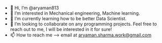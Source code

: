 - 👋 Hi, I’m @aryaman813
- 👀 I’m interested in Mechanical engineering, Machine learning.
- 🌱 I’m currently learning how to be better Data Scientist.
- 💞️ I’m looking to collaborate on any programming projects. Feel free to reach out to me, I will be interested in it for sure!
- 📫 How to reach me --> email at aryaman.sharma.work@gmail.com

<!---
aryaman813/aryaman813 is a ✨ special ✨ repository because its `README.md` (this file) appears on your GitHub profile.
You can click the Preview link to take a look at your changes.
--->
